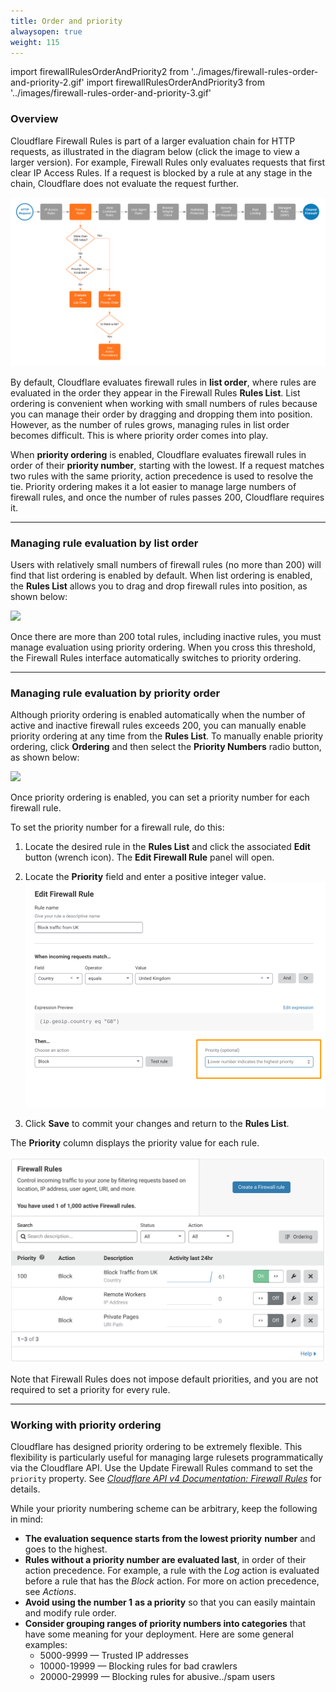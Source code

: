 ```yaml
---
title: Order and priority
alwaysopen: true
weight: 115
---
```


import firewallRulesOrderAndPriority2 from '../images/firewall-rules-order-and-priority-2.gif'
import firewallRulesOrderAndPriority3 from '../images/firewall-rules-order-and-priority-3.gif'

### Overview

Cloudflare Firewall Rules is part of a larger evaluation chain for HTTP requests, as illustrated in the diagram below (click the image to view a larger version). For example, Firewall Rules only evaluates requests that first clear IP Access Rules. If a request is blocked by a rule at any stage in the chain, Cloudflare does not evaluate the request further.

![](../images/firewall-rules-order-and-priority-1.png)

By default, Cloudflare evaluates firewall rules in **list order**, where rules are evaluated in the order they appear in the Firewall Rules **Rules List**. List ordering is convenient when working with small numbers of rules because you can manage their order by dragging and dropping them into position. However, as the number of rules grows, managing rules in list order becomes difficult. This is where priority order comes into play.

When **priority ordering** is enabled, Cloudflare evaluates firewall rules in order of their **priority number**, starting with the lowest. If a request matches two rules with the same priority, action precedence is used to resolve the tie. Priority ordering makes it a lot easier to manage large numbers of firewall rules, and once the number of rules passes 200, Cloudflare requires it.

---

### Managing rule evaluation by list order

Users with relatively small numbers of firewall rules (no more than 200) will find that list ordering is enabled by default. When list ordering is enabled, the **Rules List** allows you to drag and drop firewall rules into position, as shown below:

<img src={firewallRulesOrderAndPriority2} />

Once there are more than 200 total rules, including inactive rules, you must manage evaluation using priority ordering. When you cross this threshold, the Firewall Rules interface automatically switches to priority ordering.

---

### Managing rule evaluation by priority order

Although priority ordering is enabled automatically when the number of active and inactive firewall rules exceeds 200, you can manually enable priority ordering at any time from the **Rules List**. To manually enable priority ordering, click **Ordering** and then select the **Priority Numbers** radio button, as shown below:

<img src={firewallRulesOrderAndPriority3} />

Once priority ordering is enabled, you can set a priority number for each firewall rule.

To set the priority number for a firewall rule, do this:

1. Locate the desired rule in the **Rules List** and click the associated **Edit** button (wrench icon). The **Edit Firewall Rule** panel will open.
2. Locate the **Priority** field and enter a positive integer value.
   ![](../images/firewall-rules-order-and-priority-4.png)

3. Click **Save** to commit your changes and return to the **Rules List**.

The **Priority** column displays the priority value for each rule.

![](../images/firewall-rules-order-and-priority-5.png)

Note that Firewall Rules does not impose default priorities, and you are not required to set a priority for every rule.

---

### Working with priority ordering

Cloudflare has designed priority ordering to be extremely flexible. This flexibility is particularly useful for managing large rulesets programmatically via the Cloudflare API. Use the Update Firewall Rules command to set the `priority` property. See _[Cloudflare API v4 Documentation: Firewall Rules](https://api.cloudflare.com/#firewall-rules-properties)_ for details.

While your priority numbering scheme can be arbitrary, keep the following in mind:

- **The evaluation sequence starts from the lowest priority** **number** and goes to the highest.
- **Rules without a priority number are evaluated last**, in order of their action precedence. For example, a rule with the _Log_ action is evaluated before a rule that has the _Block_ action. For more on action precedence, see _Actions_.
- **Avoid using the number 1** **as a priority** so that you can easily maintain and modify rule order.
- **Consider grouping ranges of priority numbers into categories** that have some meaning for your deployment. Here are some general examples:
  - 5000-9999 — Trusted IP addresses
  - 10000-19999 — Blocking rules for bad crawlers
  - 20000-29999 — Blocking rules for abusive../spam users

